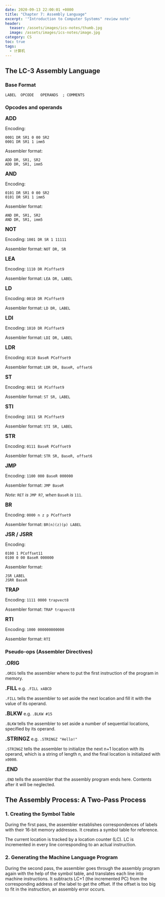 ```yaml
---
date: 2020-09-13 22:00:01 +0800
title: "Chapter 7: Assembly Language"
excerpt: '"Introduction to Computer Systems" review note'
header:
  teaser: /assets/images/ics-notes/thumb.jpg
  image: /assets/images/ics-notes/image.jpg
category: CS
toc: true
tags:
  - 计算机
---
```


## The LC-3 Assembly Language

### Base Format

```
LABEL  OPCODE   OPERANDS  ; COMMENTS
```

### Opcodes and operands

<big><strong>ADD</strong></big>

Encoding:

```
0001 DR SR1 0 00 SR2
0001 DR SR1 1 imm5
```

Assembler format:

```
ADD DR, SR1, SR2
ADD DR, SR1, imm5
```

<big><strong>AND</strong></big>

Encoding:

```
0101 DR SR1 0 00 SR2
0101 DR SR1 1 imm5
```

Assembler format:

```
AND DR, SR1, SR2
AND DR, SR1, imm5
```

<big><strong>NOT</strong></big>

Encoding: `1001 DR SR 1 11111`

Assembler format: `NOT DR, SR`

<big><strong>LEA</strong></big>

Encoding: `1110 DR PCoffset9`

Assembler format: `LEA DR, LABEL`

<big><strong>LD</strong></big>

Encoding: `0010 DR PCoffset9`

Assembler format: `LD DR, LABEL`

<big><strong>LDI</strong></big>

Encoding: `1010 DR PCoffset9`

Assembler format: `LDI DR, LABEL`

<big><strong>LDR</strong></big>

Encoding: `0110 BaseR PCoffset9`

Assembler format: `LDR DR, BaseR, offset6`

<big><strong>ST</strong></big>

Encoding: `0011 SR PCoffset9`

Assembler format: `ST SR, LABEL`

<big><strong>STI</strong></big>

Encoding: `1011 SR PCoffset9`

Assembler format: `STI SR, LABEL`

<big><strong>STR</strong></big>

Encoding: `0111 BaseR PCoffset9`

Assembler format: `STR SR, BaseR, offset6`

<big><strong>JMP</strong></big>

Encoding: `1100 000 BaseR 000000`

Assembler format: `JMP BaseR`

*Note:* `RET` *is* `JMP R7`*, when* `BaseR` *is* `111`.

<big><strong>BR</strong></big>

Encoding: `0000 n z p PCoffset9`

Assembler format: `BR(n)(z)(p) LABEL`

<big><strong>JSR / JSRR</strong></big>

Encoding:

```
0100 1 PCoffset11
0100 0 00 BaseR 000000
```

Assembler format:

```
JSR LABEL
JSRR BaseR
```

<big><strong>TRAP</strong></big>

Encoding: `1111 0000 trapvect8`

Assembler format: `TRAP trapvect8`

<big><strong>RTI</strong></big>

Encoding: `1000 000000000000`

Assembler format: `RTI`

### Pseudo-ops (Assembler Directives)

<big><strong>.ORIG</strong></big>

`.ORIG` tells the assembler where to put the first instruction of the program in memory.

<big><strong>.FILL</strong></big> e.g. `.FILL xABCD`

`.FILL` tells the assembler to set aside the next location and fill it with the value of its operand.

<big><strong>.BLKW</strong></big> e.g. `.BLKW #15`

`.BLKW` tells the assembler to set aside a number of sequential locations, specified by its operand.

<big><strong>.STRINGZ</strong></big> e.g. `.STRINGZ "Hello!"`

`.STRINGZ` tells the assembler to initialize the next n+1 location with its operand, which is a string of length n, and the final location is initialized with `x0000`.

<big><strong>.END</strong></big>

`.END` tells the assembler that the assembly program ends here. Contents after it will be neglected.

## The Assembly Process: A Two-Pass Process

### 1. Creating the Symbol Table

During the first pass, the assembler establishes correspondences of labels with their 16-bit memory addresses. It creates a symbol table for reference.

The current location is tracked by a location counter (LC). LC is incremented in every line corresponding to an actual instruction.

### 2. Generating the Machine Language Program

During the second pass, the assembler goes through the assembly program again with the help of the symbol table, and translates each line into machine instructions. It subtracts LC+1 (the incremented PC) from the corresponding address of the label to get the offset. If the offset is too big to fit in the instruction, an assembly error occurs.


